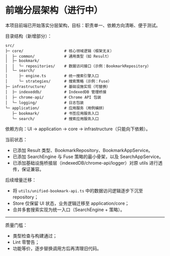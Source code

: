 # 前端分层架构（进行中）

本项目前端已开始落实分层架构，目标：职责单一、依赖方向清晰、便于测试。

目录结构（新增部分）：

```
src/
├─ core/                  # 核心领域逻辑（框架无关）
│  ├─ common/             # 通用类型（如 Result）
│  ├─ bookmark/
│  │  └─ repositories/    # 数据访问接口（示例：BookmarkRepository）
│  └─ search/
│     ├─ engine.ts        # 统一搜索引擎入口
│     └─ strategies/      # 搜索策略（示例：Fuse）
├─ infrastructure/        # 基础设施实现（可替换）
│  ├─ indexeddb/          # IndexedDB 管理桥接
│  ├─ chrome-api/         # Chrome API 包装
│  └─ logging/            # 日志包装
└─ application/           # 应用服务（用例编排）
   ├─ bookmark/           # 书签应用服务入口
   └─ search/             # 搜索应用服务入口
```

依赖方向：UI → application → core → infrastructure（只能向下依赖）。

当前状态：

- 已添加 Result 类型、BookmarkRepository、BookmarkAppService。
- 已添加 SearchEngine 与 Fuse 策略的最小骨架，以及 SearchAppService。
- 已添加基础设施桥接层（indexedDB/chrome-api/logger）对原 utils 进行透传，保证兼容。

后续增量迁移：

- 将 `utils/unified-bookmark-api.ts` 中的数据访问逻辑逐步下沉至 repository；
- Store 仅保留 UI 状态，业务逻辑迁移至 application/core；
- 合并多套搜索实现为统一入口（SearchEngine + 策略）。

---

质量门槛：

- 类型检查与构建通过；
- Lint 零警告；
- 功能等价，逐步替换调用方后再清理旧代码。
